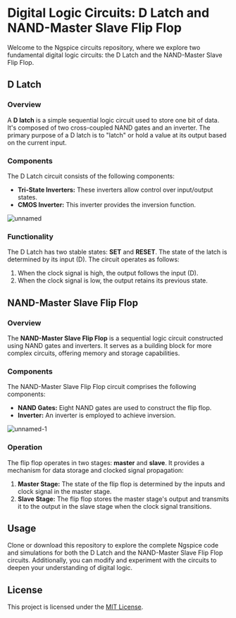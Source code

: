 # Digital Logic Circuits: D Latch and NAND-Master Slave Flip Flop

Welcome to the Ngspice circuits repository, where we explore two fundamental digital logic circuits: the D Latch and the NAND-Master Slave Flip Flop.

## D Latch

### Overview

A **D latch** is a simple sequential logic circuit used to store one bit of data. It's composed of two cross-coupled NAND gates and an inverter. The primary purpose of a D latch is to "latch" or hold a value at its output based on the current input.

### Components

The D Latch circuit consists of the following components:

- **Tri-State Inverters:** These inverters allow control over input/output states.
- **CMOS Inverter:** This inverter provides the inversion function.

![unnamed](https://github.com/Hrishikesh-S-Nair/D-latch-and-NAND-MS-FF/assets/125496407/c01f3ec8-fe40-4870-b5fd-4c1233fd573e)


### Functionality

The D Latch has two stable states: **SET** and **RESET**. The state of the latch is determined by its input (D). The circuit operates as follows:

1. When the clock signal is high, the output follows the input (D).
2. When the clock signal is low, the output retains its previous state.

## NAND-Master Slave Flip Flop

### Overview

The **NAND-Master Slave Flip Flop** is a sequential logic circuit constructed using NAND gates and inverters. It serves as a building block for more complex circuits, offering memory and storage capabilities.

### Components

The NAND-Master Slave Flip Flop circuit comprises the following components:

- **NAND Gates:** Eight NAND gates are used to construct the flip flop.
- **Inverter:** An inverter is employed to achieve inversion.

![unnamed-1](https://github.com/Hrishikesh-S-Nair/D-latch-and-NAND-MS-FF/assets/125496407/065dfcdc-fbba-44c3-97ff-c358c0139b22)

### Operation

The flip flop operates in two stages: **master** and **slave**. It provides a mechanism for data storage and clocked signal propagation:

1. **Master Stage:** The state of the flip flop is determined by the inputs and clock signal in the master stage.
2. **Slave Stage:** The flip flop stores the master stage's output and transmits it to the output in the slave stage when the clock signal transitions.

## Usage

Clone or download this repository to explore the complete Ngspice code and simulations for both the D Latch and the NAND-Master Slave Flip Flop circuits. Additionally, you can modify and experiment with the circuits to deepen your understanding of digital logic.

## License

This project is licensed under the [MIT License](LICENSE).

